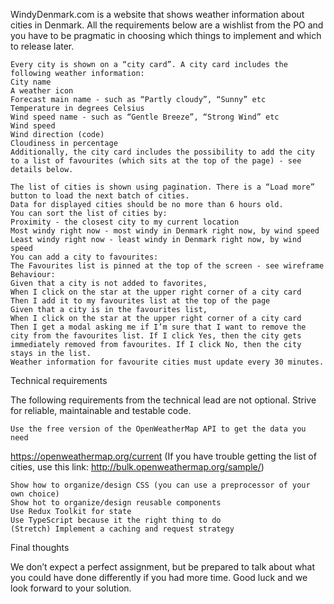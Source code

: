 WindyDenmark.com is a website that shows weather information about cities in Denmark. All the requirements below are a wishlist from the PO and you have to be pragmatic in choosing which things to implement and which to release later.

    Every city is shown on a “city card”. A city card includes the following weather information:
    City name
    A weather icon
    Forecast main name - such as “Partly cloudy”, “Sunny” etc
    Temperature in degrees Celsius
    Wind speed name - such as “Gentle Breeze”, “Strong Wind” etc
    Wind speed
    Wind direction (code)
    Cloudiness in percentage
    Additionally, the city card includes the possibility to add the city to a list of favourites (which sits at the top of the page) - see details below.

    The list of cities is shown using pagination. There is a “Load more” button to load the next batch of cities.
    Data for displayed cities should be no more than 6 hours old.
    You can sort the list of cities by:
    Proximity - the closest city to my current location
    Most windy right now - most windy in Denmark right now, by wind speed
    Least windy right now - least windy in Denmark right now, by wind speed
    You can add a city to favourites:
    The Favourites list is pinned at the top of the screen - see wireframe
    Behaviour:
    Given that a city is not added to favorites,
    When I click on the star at the upper right corner of a city card
    Then I add it to my favourites list at the top of the page
    Given that a city is in the favourites list,
    When I click on the star at the upper right corner of a city card
    Then I get a modal asking me if I’m sure that I want to remove the city from the favourites list. If I click Yes, then the city gets immediately removed from favourites. If I click No, then the city stays in the list.
    Weather information for favourite cities must update every 30 minutes.

Technical requirements

The following requirements from the technical lead are not optional. Strive for reliable, maintainable and testable code.

    Use the free version of the OpenWeatherMap API to get the data you need

https://openweathermap.org/current (If you have trouble getting the list of cities, use this link: http://bulk.openweathermap.org/sample/)

    Show how to organize/design CSS (you can use a preprocessor of your own choice)
    Show hot to organize/design reusable components
    Use Redux Toolkit for state
    Use TypeScript because it the right thing to do
    (Stretch) Implement a caching and request strategy

Final thoughts

We don’t expect a perfect assignment, but be prepared to talk about what you could have done differently if you had more time. Good luck and we look forward to your solution.
